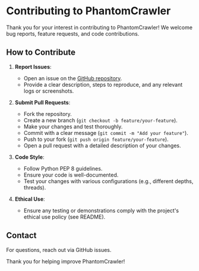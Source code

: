 # Contributing to PhantomCrawler

Thank you for your interest in contributing to PhantomCrawler! We welcome bug reports, feature requests, and code contributions.

## How to Contribute

1. **Report Issues**:
   - Open an issue on the [GitHub repository](https://github.com/GihanIT/Phantom-Crawler//issues).
   - Provide a clear description, steps to reproduce, and any relevant logs or screenshots.

2. **Submit Pull Requests**:
   - Fork the repository.
   - Create a new branch (`git checkout -b feature/your-feature`).
   - Make your changes and test thoroughly.
   - Commit with a clear message (`git commit -m "Add your feature"`).
   - Push to your fork (`git push origin feature/your-feature`).
   - Open a pull request with a detailed description of your changes.

3. **Code Style**:
   - Follow Python PEP 8 guidelines.
   - Ensure your code is well-documented.
   - Test your changes with various configurations (e.g., different depths, threads).

4. **Ethical Use**:
   - Ensure any testing or demonstrations comply with the project's ethical use policy (see README).

## Contact
For questions, reach out via GitHub issues.

Thank you for helping improve PhantomCrawler!